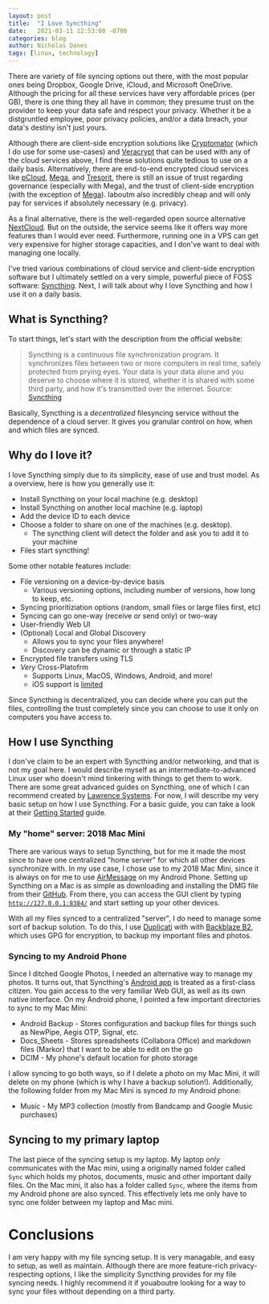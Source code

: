 ```yaml
---
layout: post
title:  "I Love Syncthing"
date:   2021-03-11 12:53:00 -0700
categories: blog
author: Nicholas Danes
tags: [linux, technology]
---
```


There are variety of file syncing options out there, with the most popular ones being Dropbox, Google Drive, iCloud, and Microsoft OneDrive. Although the pricing for all these services have very affordable prices (per GB), there is one thing they all have in common; they presume trust on the provider to keep your data safe and respect your privacy. Whether it be a distgruntled employee, poor privacy policies, and/or a data breach, your data's destiny isn't just yours. 

Although there are client-side encryption solutions like [Cryptomator](https://cryptomator.org/) (which I do use for some use-cases) and [Veracrypt](https://www.veracrypt.fr/code/VeraCrypt/) that can be used with any of the cloud services above, I find these solutions quite tedious to use on a daily basis. Alternatively, there are end-to-end encrypted cloud services like [pCloud](https://www.pcloud.com/), [Mega](https://mega.io/sync), and [Tresorit](https://tresorit.com/), there is still an issue of trust regarding governance (especially with Mega), and the trust of client-side encryption (with the exception of [Mega](https://github.com/meganz/MEGAsync)). Iaboutm also incredibly cheap and will only pay for services if absolutely necessary (e.g. privacy). 

As a final alternative, there is the well-regarded open source alternative [NextCloud](https://nextcloud.com/). But on the outside, the service seems like it offers way more features than I would ever need. Furthermore, running one in a VPS can get very expensive for higher storage capacities, and I don've want to deal with managing one locally. 

I've tried various combinations of cloud service and client-side encryption software but I ultimately settled on a very simple, powerful piece of FOSS software: [Syncthing](https://syncthing.net/). Next, I will talk about why I love Syncthing and how I use it on a daily basis.

## What is Syncthing?

To start things, let's start with the description from the official website:

> Syncthing is a continuous file synchronization program. It synchronizes files between two or more computers in real time, safely protected from prying eyes. Your data is your data alone and you deserve to choose where it is stored, whether it is shared with some third party, and how it's transmitted over the internet. Source: <a href="https://syncthing.net">Syncthing</a>

Basically, Syncthing is a *decentralized* filesyncing service without the dependence of a cloud server. It gives you granular control on how, when and which files are synced.

## Why do I love it?

I love Syncthing simply due to its simplicity, ease of use and trust model. As a overview, here is how you generally use it:

* Install Syncthing on your local machine (e.g. desktop)
* Install Syncthing on another local machine (e.g. laptop)
* Add the device ID to each device
* Choose a folder to share on one of the machines (e.g. desktop). 
	+ The syncthing client will detect the folder and ask you to add it to your machine
* Files start syncthing!

Some other notable features include:

* File versioning on a device-by-device basis
	+ Various versioning options, including number of versions, how long to keep, etc.
* Syncing prioritiziation options (random, small files or large files first, etc)
* Syncing can go one-way (receive or send only) or two-way
* User-friendly Web UI
* (Optional) Local and Global Discovery
	+ Allows you to sync your files anywhere!
	+ Discovery can be dynamic or through a static IP
* Encrypted file transfers using TLS
* *Very* Cross-Platofrm
	* Supports Linux, MacOS, Windows, Android, and more!
	* iOS support is [limited](https://forum.syncthing.net/t/syncthing-for-ios/16045)

Since Syncthing is decentralized, you can decide where you can put the files, controlling the trust completely since you can choose to use it only on computers you have access to.

## How I use Syncthing
I don've claim to be an expert with Syncthing and/or networking, and that is not my goal here. I would describe myself as an intermediate-to-advanced Linux user who doesn't mind tinkering with things to get them to work. There are some great advanced guides on Syncthing, one of which I can recommend created by [Lawrence Systems](https://www.youtube.com/watch?v=O5O4ajGWZz8). For now, I will describe my very basic setup on how I use Syncthing. For a basic guide, you can take a look at their [Getting Started](https://docs.syncthing.net/intro/getting-started.html) guide.

### My "home" server: 2018 Mac Mini

There are various ways to setup Syncthing, but for me it made the most since to have one centralized "home server" for which all other devices synchronize with. In my use case, I chose use to my 2018 Mac Mini, since it is always on for me to use [AirMessage](https://airmessage.org) on my Android Phone. Setting up Syncthing on a Mac is as simple as downloading and installing the DMG file from their [GitHub](https://github.com/syncthing/syncthing-macos/releases/). From there, you can access the GUI client by typing <code>http://127.0.0.1:8384/</code> and start setting up your other devices. 

With all my files synced to a centralized "server", I do need to manage some sort of backup solution. To do this, I use [Duplicati](https://www.duplicati.com/) with with [Backblaze B2](https://www.backblaze.com/b2/cloud-storage.html), which uses GPG for encryption, to backup my important files and photos.

### Syncing to my Android Phone

Since I ditched Google Photos, I needed an alternative way to manage my photos. It turns out, that Syncthing's [Android app](https://f-droid.org/en/packages/com.nutomic.syncthingandroid/) is treated as a first-class citizen. You gain access to the very familiar Web GUI, as well as its own native interface. On my Android phone, I pointed a few important directories to sync to my Mac Mini:

* Android Backup - Stores configuration and backup files for things such as NewPipe, Aegis OTP, Signal, etc.
* Docs_Sheets - Stores spreadsheets (Collabora Office) and markdown files (Markor) that I want to be able to edit on the go
* DCIM - My phone's default location for photo storage

I allow syncing to go both ways, so if I delete a photo on my Mac Mini, it will delete on my phone (which is why I have a backup solution!). Additionally, the following folder from my Mac Mini is synced *to* my Android phone:

* Music - My MP3 collection (mostly from Bandcamp and Google Music purchases)

## Syncing to my primary laptop

The last piece of the syncing setup is my laptop. My laptop *only* communicates with the Mac mini, using a originally named folder called <code>Sync</code> which holds my photos, documents, music and other important daily files. On the Mac mini, it also has a folder called <code>Sync</code>, where the items from my Android phone are also synced. This effectively lets me only have to sync one folder between my laptop and Mac mini.

# Conclusions

I am very happy with my file syncing setup. It is very managable, and easy to setup, as well as maintain. Although there are more feature-rich privacy-respecting options, I like the simplicity Syncthing provides for my file syncing needs. I highly recommend it if youaboutre looking for a way to sync your files without depending on a third party. 
